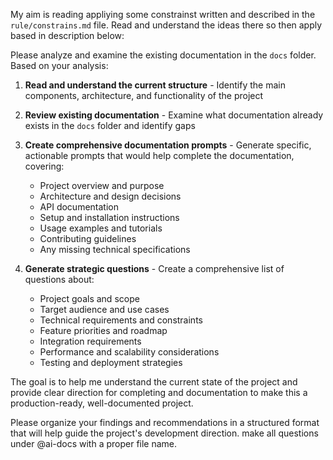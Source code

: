 My aim is reading appliying some constrainst written and described in the `rule/constrains.md` file. Read and understand the ideas there so then apply based in description below:
 
Please analyze and examine the existing documentation in the `docs` folder. Based on your analysis:

1. **Read and understand the current  structure** - Identify the main components, architecture, and functionality of the project
2. **Review existing documentation** - Examine what documentation already exists in the `docs` folder and identify gaps
3. **Create comprehensive documentation prompts** - Generate specific, actionable prompts that would help complete the documentation, covering:
   - Project overview and purpose
   - Architecture and design decisions
   - API documentation
   - Setup and installation instructions
   - Usage examples and tutorials
   - Contributing guidelines
   - Any missing technical specifications

4. **Generate strategic questions** - Create a comprehensive list of questions about:
   - Project goals and scope
   - Target audience and use cases
   - Technical requirements and constraints
   - Feature priorities and roadmap
   - Integration requirements
   - Performance and scalability considerations
   - Testing and deployment strategies

The goal is to help me understand the current state of the project and provide clear direction for completing  and documentation to make this a production-ready, well-documented project.

Please organize your findings and recommendations in a structured format that will help guide the project's development direction. 
make all questions under @ai-docs with a proper file name.